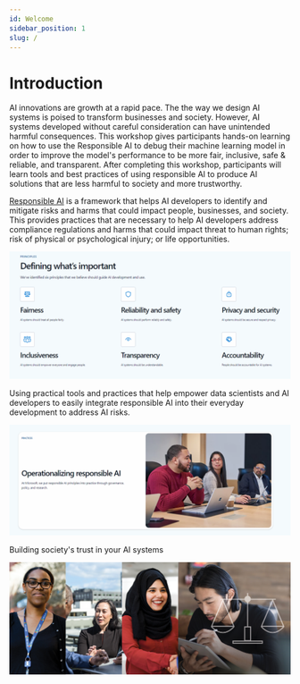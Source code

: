 ```yaml
---
id: Welcome
sidebar_position: 1
slug: /
---
```


# Introduction

AI innovations are growth at a rapid pace.  The the way we design AI systems is poised to transform businesses and society. However, AI systems developed without careful consideration can have unintended harmful consequences. This workshop gives participants hands-on learning on how to use the Responsible AI to debug their machine learning model in order to improve the model's performance to be more fair, inclusive, safe & reliable, and transparent. After completing this workshop, participants will learn tools and best practices of using responsible AI to produce AI solutions that are less harmful to society and more trustworthy.

[Responsible AI](https://www.microsoft.com/en-us/ai/responsible-ai) is a framework that helps AI developers to identify and mitigate risks and harms that could impact people, businesses, and society. This provides practices that are necessary to help AI developers address compliance regulations and harms that could impact threat to human rights; risk of physical or psychological injury; or life opportunities. 

![](/img/tutorial/rai-holder2.png)

Using practical tools and practices that help empower data scientists and AI developers to easily integrate responsible AI into their everyday development to address AI risks.  

![](/img/tutorial/rai-placeholder1.png)

Building society's trust in your AI systems

![](/img/tutorial/rai-build-trust.png)
